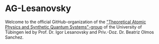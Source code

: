 # AG-Lesanovsky 
Welcome to the official GitHub-organization of the ["Theoretical Atomic Physics and Synthetic Quantum Systems"-group](https://open-quantum-systems.com) of the University of Tübingen led by Prof. Dr. Igor Lesanovsky and Priv.-Doz. Dr. Beatriz Olmos Sanchez. 
